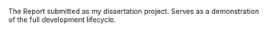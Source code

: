 The Report submitted as my dissertation project. Serves as a demonstration of the full development lifecycle.
